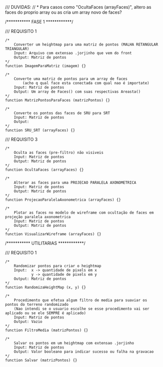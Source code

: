 /// DUVIDAS:
// * Para casos como "OcultaFaces (arrayFaces)", altero as faces do proprio array ou as cria um array novo de faces?

/*********** FASE 1 ************/

/// REQUISITO 1

    /*
        Converter um heightmap para uma matriz de pontos (MALHA RETANGULAR TRIANGULAR)
        Input: Arquivo com extensao .jorjinho que vem do front
        Output: Matriz de pontos
    */
    function ImagemParaMatriz (imagem) {}

    /*
        Converte uma matriz de pontos para um array de faces
            (acho q qual face esta conectada com qual nao é importate)
        Input: Matriz de pontos
        Output: Um array de Faces() com suas respectivas Areasta()
    */
    function MatrizPontosParaFaces (matrizPontos) {}

    /*
        Converte os pontos das faces de SRU para SRT
        Input: Matriz de pontos
        Output: 
    */
    function SRU_SRT (arrayFaces) {}

/// REQUISITO 3

    /*
        Oculta as faces (pre-filtro) não visiveis
        Input: Matriz de pontos
        Output: Matriz de pontos
    */
    function OcultaFaces (arrayFaces) {}

    /*
        Alterar as faces para uma PROJECAO PARALELA AXONOMETRICA
        Input: Matriz de pontos
        Output: Matriz de pontos
    */
    function ProjecaoParalelaAxonometrica (arrayFaces) {}

    /*
        Plotar as faces no modelo de wireframe com ocultação de faces em projeção paralela axonometrica
        Input: Matriz de pontos
        Output: Matriz de pontos
    */
    function VisualizarWireframe (arrayFaces) {}

/*********** UTILITARIAS ************/

/// REQUISITO 1

    /*
        Randomizar pontos para criar o heightmap
        Input:  x -> quantidade de pixels em x
                y -> quantidade de pixels em y
        Output: Matriz de pontos
    */
    function RandomizaHeightMap (x, y) {}

    /*
        Procedimento que efetua algum filtro de media para suaviar os pontos do terreno randomizado
        (Nao intendi se o usuario escolhe se esse procedimento vai ser aplicado ou se ele SEMPRE é aplicado)
        Input: Matriz de pontos
        Output: Vazio
    */
    function FiltroMedia (matrizPontos) {}

    /*
        Salvar os pontos em um heightmap com extensao .jorjinho
        Input: Matriz de pontos
        Output: Valor booleano para indicar sucesso ou falha na gravacao
    */
    function Salvar (matrizPontos) {}
